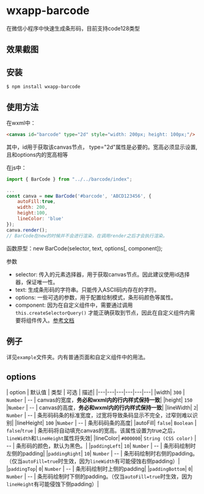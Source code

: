 # wxapp-barcode
在微信小程序中快速生成条形码，目前支持code128类型

## 效果截图

## 安装
```
$ npm install wxapp-barcode
```

## 使用方法

在wxml中：
```html
<canvas id="barcode" type="2d" style="width: 200px; height: 100px;"/>
```

其中，id用于获取该canvas节点， type="2d"属性是必要的。宽高必须显示设置,且和options内的宽高相等

在js中：
```javascript
import { BarCode } from "../../barcode/index";

...
const canva = new BarCode('#barcode', 'ABCD123456', {
    autoFill:true,
    width: 200,
    height:100,
    lineColor: 'blue'
});
canva.render();
// BarCode在new的时候并不会进行渲染，在调用render之后才会执行渲染。
```


函数原型：new BarCode(selector, text, options[, component]);

参数
- selector: 传入的元素选择器，用于获取canvas节点。因此建议使用id选择器，保证唯一性。
- text: 生成条形码的字符串。只能传入ASCII码内存在的字符。
- options: 一些可选的参数，用于配置绘制模式，条形码颜色等属性。
- component: 因为在自定义组件中，需要通过调用 `this.createSelectorQuery()` 才能正确获取到节点，因此在自定义组件内需要将组件传入。[参考文档](https://developers.weixin.qq.com/miniprogram/dev/api/wxml/wx.createSelectorQuery.html)

## 例子
详见`example`文件夹。内有普通页面和自定义组件中的用法。

## options

| option | 默认值 | 类型 | 可选 | 描述|
|---|---|---|---|---|---|
|width| `300` | `Number` | -- | canvas的宽度，**务必和wxml内的行内样式保持一致**|
|height| `150` |`Number` | -- | canvas的高度，**务必和wxml内的行内样式保持一致**|
|lineWidth| `2`| `Number` | -- | 条形码码条的标准宽度，过宽将导致条码显示不完全，过窄则难以识别|
|lineHeight| `100` |`Number` | -- | 条形码码条的高度|
|autoFill| `false`| `Boolean` | `false`/`true` | 条形码将自动填充canvas的宽高。该属性设置为true之后，`lineWidth`和`lineHeight`属性将失效|
|lineColor| `#000000`| `String (CSS color)` | -- | 条形码的颜色，默认为黑色。|
|`paddingLeft`| `10`| `Number` | -- | 条形码绘制时左侧的padding|
|`paddingRight`| `10`| `Number` | -- | 条形码绘制时右侧的padding。（仅当`autoFill=true`时生效，因为`lineWidth`有可能侵蚀右侧padding）|
|`paddingTop`| `0`| `Number` | -- | 条形码绘制时上侧的padding|
|`paddingBottom`| `0`| `Number` | -- | 条形码绘制时下侧的padding。（仅当`autoFill=true`时生效，因为`lineHeight`有可能侵蚀下侧padding）|


